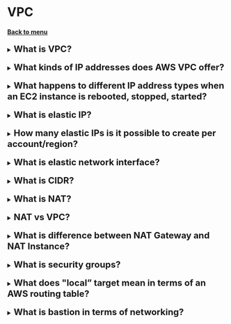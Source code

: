 <h1>VPC</h1>
<h4> 

[Back to menu](..%2F..%2FMenu.md)

</h4>

[//]:# (What is VPC?)

<details>
    <summary>
        <b><big><big>
            What is VPC?
        </big></big></b>
    </summary>

Virtual Private Cloud (VPC) -
it is a secure, isolated private cloud hosted on a public cloud.
VPCs combine the scalability and convenience of public cloud computing
with data isolation for private cloud computing.

</details>
<br>

[//]:# (What is VPC?)

<details>
    <summary>
        <b><big><big>
            What kinds of IP addresses does AWS VPC offer?
        </big></big></b>
    </summary>

Amazon VPC currently supports five (5) IP address ranges,
one (1) primary and four (4)
secondary for IPv4.
Each of these ranges can range in size from /28 (in CIDR notation) to /16.

</details>
<br>

[//]:# (What happens to different IP address types when an EC2 instance is rebooted, stopped, started?)

<details>
    <summary>
        <b><big><big>
            What happens to different IP address types when an EC2 instance is rebooted, stopped, started?
        </big></big></b>
    </summary>

- private ip does not change
- public ip and dns will change

</details>
<br>

[//]:# (What is elastic IP?)

<details>
    <summary>
        <b><big><big>
            What is elastic IP?
        </big></big></b>
    </summary>

An elastic IP address is a reserved public IP address 
that you can assign
any EC2 instance in a specific region until you decide 
to release it.

</details>
<br>

[//]:# (How many elastic IPs is it possible to create per account/region?)

<details>
    <summary>
        <b><big><big>
            How many elastic IPs is it possible to create per account/region?
        </big></big></b>
    </summary>

All AWS accounts are limited to five elastic 
IP addresses per region.
They can be changed for an additional fee.

</details>
<br>

[//]:# (What is elastic network interface?)

<details>
    <summary>
        <b><big><big>
            What is elastic network interface?
        </big></big></b>
    </summary>

Elastic Network Interface is a logical network component in a VPC,
representing a virtual network card. It may include the following attributes:

* The primary private IPv4 address from your VPC's IPv4 
address range.
* One or more additional private IPv4 addresses from your
  VPC's IPv4 address range.
* One elastic IP address (IPv4)
* One public IPv4 address
* One or more IPv6 addresses
* One or more security groups
* MAC address

</details>
<br>

[//]:# (What is CIDR?)

<details>
    <summary>
        <b><big><big>
            What is CIDR?
        </big></big></b>
    </summary>

CIDR was developed as an alternative to traditional subnetting.
The idea is that you can add to the IP address 
itself a specification of the number of significant bits,
forming part of a routing or network.
127.0.0.0/24 tells us that the first 24 bits 
of a given IP address are considered important for network routing.

</details>
<br>

[//]:# (What is NAT?)

<details>
    <summary>
        <b><big><big>
            What is NAT?
        </big></big></b>
    </summary>

Network Address Translation (NAT) devices,
running on a public subnet, allow instances on a private
subnets to connect to the Internet,
but do not allow the Internet to initiate connections to instances.

NAT routes traffic from a private subnet to the Internet, replacing
source IP address with its address,
and for response traffic it converts the address back to private
Instance IP addresses.

</details>
<br>

[//]:# (NAT vs VPC vs Internet Gateway "IGW"?)

<details>
    <summary>
        <b><big><big>
            NAT vs VPC?
        </big></big></b>
    </summary>

A Virtual Private Cloud (VPC) and a Network Address Translation (NAT) 
gateway are both components of a network infrastructure, 
but they serve different purposes.

VPC (Virtual Private Cloud): A VPC is a virtual network dedicated 
to your AWS account. It is logically isolated from other virtual 
networks in the AWS Cloud.

NAT (Network Address Translation) Gateway: 
A NAT gateway enables instances in a private subnet 
to connect to the internet or other AWS services, 
but it prevents the internet from initiating connections with those instances

</details>
<br>

[//]:# (What is difference between NAT Gateway and NAT Instance?)

<details>
    <summary>
        <b><big><big>
            What is difference between NAT Gateway and NAT Instance?
        </big></big></b>
    </summary>

The significant difference is that GateWay -
automated system controlled by Amazon
and NAT Instance is a special case of deeper settings.

NAT Instance does not provide the same availability 
and throughput
and it needs to be customized according to the needs 
of the application.

NAT instances must have security groups,
associated with incoming traffic from private
subnets and outgoing traffic to the Internet.

</details>
<br>

[//]:# (What is security groups?)

<details>
    <summary>
        <b><big><big>
            What is security groups?
        </big></big></b>
    </summary>

A security group controls the traffic allowed 
to reach and leave the resources that it is associated with. 

For example, after you associate a security group with an EC2 instance, 
it controls the inbound and outbound traffic for the instance.

</details>
<br>

[//]:# (What does "local” target mean in terms of an AWS routing table?)

<details>
    <summary>
        <b><big><big>
            What does "local” target mean in terms of an AWS routing table?
        </big></big></b>
    </summary>

Target => Where you want to send traffic for 
the specified destination
(if the destination is my local subnet, 
specify the destination as "local")

</details>
<br>

[//]:# (What is bastion in terms of networking?)

<details>
    <summary>
        <b><big><big>
            What is bastion in terms of networking?
        </big></big></b>
    </summary>

A bastion host is a special computer on a network specifically
designed and configured to protect against attacks.
A computer typically hosts one application or process,
such as a proxy server or load balancer,
and all other services are removed or limited,
to reduce the threat to your computer.

</details>
<br>

